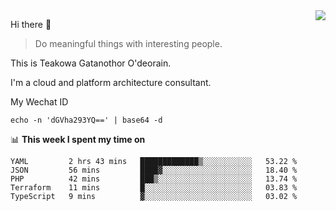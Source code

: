 <img align="right" src="https://github-readme-stats.vercel.app/api?username=Teakowa&show_icons=true&icon_color=2f80ed&text_color=718096&bg_color=ffffff&hide_title=true" />

Hi there 👋

> Do meaningful things with interesting people.

This is Teakowa Gatanothor O'deorain.

I'm a cloud and platform architecture consultant.

My Wechat ID

```
echo -n 'dGVha293YQ==' | base64 -d
```

📊 **This week I spent my time on**
<!--START_SECTION:waka-->
```text
YAML         2 hrs 43 mins   █████████████▒░░░░░░░░░░░   53.22 % 
JSON         56 mins         ████▓░░░░░░░░░░░░░░░░░░░░   18.40 % 
PHP          42 mins         ███▒░░░░░░░░░░░░░░░░░░░░░   13.74 % 
Terraform    11 mins         █░░░░░░░░░░░░░░░░░░░░░░░░   03.83 % 
TypeScript   9 mins          ▓░░░░░░░░░░░░░░░░░░░░░░░░   03.02 % 
```
<!--END_SECTION:waka-->

